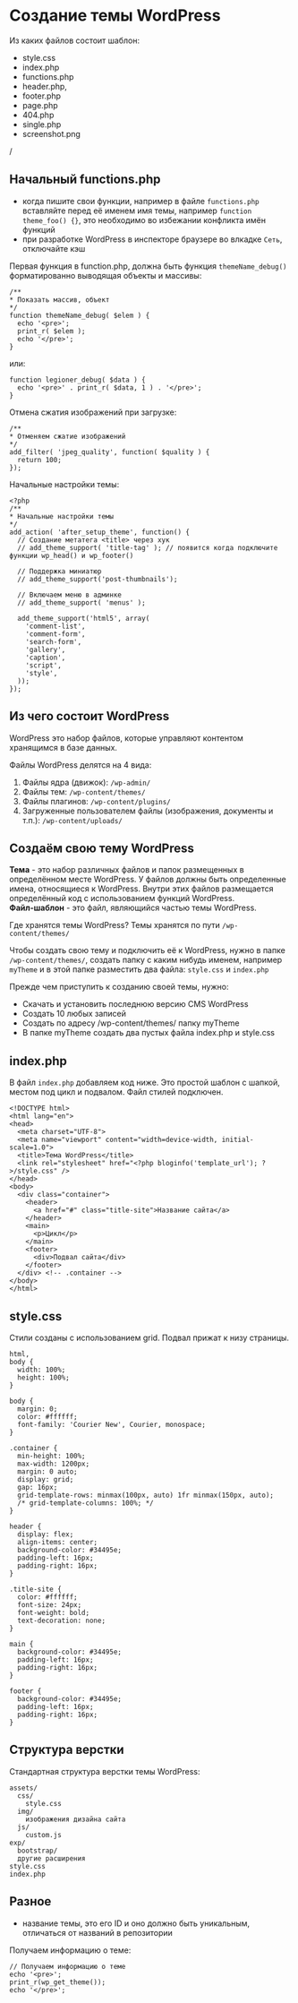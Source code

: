 # Создание темы WordPress

Из каких файлов состоит шаблон:
- style.css
- index.php
- functions.php
- header.php,
- footer.php
- page.php
- 404.php
- single.php
- screenshot.png

<?php bloginfo('template_url'); ?>/

## Начальный functions.php
- когда пишите свои функции, например в файле `functions.php` вставляйте перед её именем имя темы, например `function theme_foo() {}`, это необходимо во избежании конфликта имён функций
- при разработке WordPress в инспекторе браузере во влкадке `Сеть`, отключайте кэш

Первая функция в function.php, должна быть функция `themeName_debug()` форматированно выводящая объекты и массивы:

    /**
    * Показать массив, объект
    */
    function themeName_debug( $elem ) {
      echo '<pre>';
      print_r( $elem );
      echo '</pre>';
    }

или:

    function legioner_debug( $data ) {
      echo '<pre>' . print_r( $data, 1 ) . '</pre>';
    }

Отмена сжатия изображений при загрузке:

    /**
    * Отменяем сжатие изображений
    */
    add_filter( 'jpeg_quality', function( $quality ) {
      return 100;
    });

Начальные настройки темы:

    <?php
    /**
    * Начальные настройки темы
    */
    add_action( 'after_setup_theme', function() {
      // Создание метатега <title> через хук
      // add_theme_support( 'title-tag' ); // появится когда подключите функции wp_head() и wp_footer()

      // Поддержка миниатюр
      // add_theme_support('post-thumbnails');

      // Включаем меню в админке
      // add_theme_support( 'menus' );

      add_theme_support('html5', array(
        'comment-list',
        'comment-form',
        'search-form',
        'gallery',
        'caption',
        'script',
        'style',
      ));
    });

## Из чего состоит WordPress
WordPress это набор файлов, которые управляют контентом хранящимся в базе данных.

Файлы WordPress делятся на 4 вида:
1. Файлы ядра (движок): `/wp-admin/`
2. Файлы тем: `/wp-content/themes/`
3. Файлы плагинов: `/wp-content/plugins/`
4. Загруженные пользователем файлы (изображения, документы и т.п.): `/wp-content/uploads/`

## Создаём свою тему WordPress
**Тема** - это набор различных файлов и папок размещенных в определённом месте WordPress. У файлов должны быть определенные имена, относящиеся к WordPress. Внутри этих файлов размещается определённый код с использованием функций WordPress.  
**Файл-шаблон** - это файл, являющийся частью темы WordPress.  

Где хранятся темы WordPress? Темы хранятся по пути `/wp-content/themes/`

Чтобы создать свою тему и подключить её к WordPress, нужно в папке `/wp-content/themes/`, создать папку с каким нибудь именем, например `myTheme` и в этой папке разместить два файла: `style.css` и `index.php`

Прежде чем приступить к созданию своей темы, нужно:
- Скачать и установить последнюю версию CMS WordPress
- Создать 10 любых записей
- Создать по адресу /wp-content/themes/ папку myTheme
- В папке myTheme создать два пустых файла index.php и style.css

## index.php
В файл `index.php` добавляем код ниже. Это простой шаблон с шапкой, местом под цикл и подвалом. Файл стилей подключен.

    <!DOCTYPE html>
    <html lang="en">
    <head>
      <meta charset="UTF-8">
      <meta name="viewport" content="width=device-width, initial-scale=1.0">
      <title>Тема WordPress</title>
      <link rel="stylesheet" href="<?php bloginfo('template_url'); ?>/style.css" />
    </head>
    <body>
      <div class="container">
        <header>
          <a href="#" class="title-site">Название сайта</a>
        </header>
        <main>
          <p>Цикл</p>
        </main>
        <footer>
          <div>Подвал сайта</div>
        </footer>
      </div> <!-- .container -->
    </body>
    </html>

## style.css
Стили созданы с использованием grid. Подвал прижат к низу страницы.

    html,
    body {
      width: 100%;
      height: 100%;
    }

    body {
      margin: 0;
      color: #ffffff;
      font-family: 'Courier New', Courier, monospace;
    }

    .container {
      min-height: 100%;
      max-width: 1200px;
      margin: 0 auto;
      display: grid;
      gap: 16px;
      grid-template-rows: minmax(100px, auto) 1fr minmax(150px, auto);
      /* grid-template-columns: 100%; */
    }

    header {
      display: flex;
      align-items: center;
      background-color: #34495e;
      padding-left: 16px;
      padding-right: 16px;
    }

    .title-site {
      color: #ffffff;
      font-size: 24px;
      font-weight: bold;
      text-decoration: none;
    }

    main {
      background-color: #34495e;
      padding-left: 16px;
      padding-right: 16px;
    }

    footer {
      background-color: #34495e;
      padding-left: 16px;
      padding-right: 16px;
    }

## Структура верстки
Стандартная структура верстки темы WordPress:

    assets/
      css/
        style.css
      img/
        изображения дизайна сайта
      js/
        custom.js
    exp/
      bootstrap/
      другие расширения
    style.css
    index.php

## Разное
- название темы, это его ID и оно должно быть уникальным, отличаться от названий в репозитории

Получаем информацию о теме:

    // Получаем информацию о теме
    echo '<pre>';
    print_r(wp_get_theme());
    echo '</pre>';

